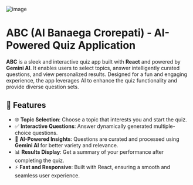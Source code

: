 ![image](https://github.com/user-attachments/assets/9712dd97-b4c9-4706-b1d2-7da43ca3b92b)

# ABC (AI Banaega Crorepati) - AI-Powered Quiz Application

**ABC** is a sleek and interactive quiz app built with **React** and powered by **Gemini AI**. It enables users to select topics, answer intelligently curated questions, and view personalized results. Designed for a fun and engaging experience, the app leverages AI to enhance the quiz functionality and provide diverse question sets.

## 🚀 Features

- 🌐 **Topic Selection**: Choose a topic that interests you and start the quiz.
- ✅ **Interactive Questions**: Answer dynamically generated multiple-choice questions.
- 🧠 **AI-Powered Insights**: Questions are curated and processed using **Gemini AI** for better variety and relevance.
- 📊 **Results Display**: Get a summary of your performance after completing the quiz.
- ⚡ **Fast and Responsive**: Built with React, ensuring a smooth and seamless user experience.



